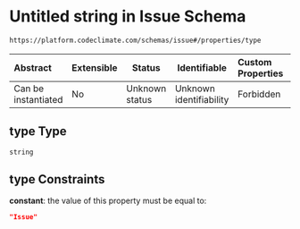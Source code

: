 # Untitled string in Issue Schema

```txt
https://platform.codeclimate.com/schemas/issue#/properties/type
```




| Abstract            | Extensible | Status         | Identifiable            | Custom Properties | Additional Properties | Access Restrictions | Defined In                                                                         |
| :------------------ | ---------- | -------------- | ----------------------- | :---------------- | --------------------- | ------------------- | ---------------------------------------------------------------------------------- |
| Can be instantiated | No         | Unknown status | Unknown identifiability | Forbidden         | Allowed               | none                | [Issue.schema.json\*](../../spec/schemas/Issue.schema.json "open original schema") |

## type Type

`string`

## type Constraints

**constant**: the value of this property must be equal to:

```json
"Issue"
```
